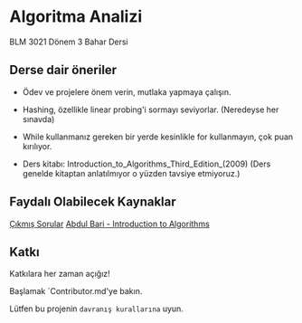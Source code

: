 
# Algoritma Analizi

BLM 3021 Dönem 3 Bahar Dersi



## Derse dair öneriler

- Ödev ve projelere önem verin, mutlaka yapmaya çalışın.

- Hashing, özellikle linear probing'i sormayı seviyorlar. (Neredeyse her sınavda)

- While kullanmanız gereken bir yerde kesinlikle for kullanmayın, çok puan kırılıyor.

- Ders kitabı: Introduction_to_Algorithms_Third_Edition_(2009) 
  (Ders genelde kitaptan anlatılmıyor o yüzden tavsiye etmiyoruz.)


  
## Faydalı Olabilecek Kaynaklar
[Çıkmış Sorular](https://drive.google.com/drive/folders/1YTktnEEZZ0IPxE-IW4bws_R9TWyHQVkE)
[Abdul Bari - Introduction to Algorithms](https://www.youtube.com/watch?v=0IAPZzGSbME&list=PLDN4rrl48XKpZkf03iYFl-O29szjTrs_O)

## Katkı

Katkılara her zaman açığız!

Başlamak `Contributor.md'ye bakın.

Lütfen bu projenin `davranış kurallarına` uyun.

  